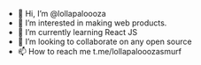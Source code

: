 - 👋 Hi, I’m @lollapaloooza
- 👀 I’m interested in making web products.
- 🌱 I’m currently learning React JS
- 💞️ I’m looking to collaborate on any open source
- 📫 How to reach me t.me/lollapalooozasmurf

<!---
lollapaloooza/lollapaloooza is a ✨ special ✨ repository because its `README.md` (this file) appears on your GitHub profile.
You can click the Preview link to take a look at your changes.
--->
